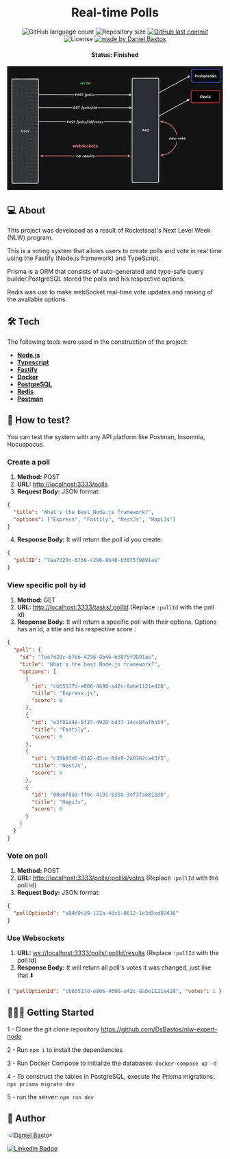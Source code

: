 <h1 align="center">
  Real-time Polls
</h1>

<p align="center">
  <img alt="GitHub language count" src="https://img.shields.io/github/languages/count/dsbastos/nlw-expert-node">
  <img alt="Repository size" src="https://img.shields.io/github/repo-size/dsbastos/nlw-expert-node">
  <a href="https://github.com/dsbastos/nlw-expert-node">
    <img alt="GitHub last commit" src="https://img.shields.io/github/last-commit/dsbastos/nlw-expert-node">
  </a>
   <img alt="License" src="https://img.shields.io/badge/license-MIT-brightgreen">
   <a href="https://github.com/dsbastos/nlw-expert-node/stargazers">
  </a>
  <a href="https://www.linkedin.com/in/daniel-bastos98/">
    <img alt="made by Daniel Bastos" src="https://img.shields.io/badge/made%20by-Daniel%20Bastos-blue">
  </a>
</p>

<h4 align="center">
  Status: Finished
</h4>

<center>
    <img alt="Poster" src="scheme.png" />
</center>

## 💻 About

This project was developed as a result of Rocketseat's Next Level Week (NLW) program.

This is a voting system that allows users to create polls and vote in real time using the Fastify (Node.js framework) and TypeScript.

Prisma is a ORM that consists of auto-generated and type-safe query builder.PostgreSQL stored the polls and his respective options.

Redis was use to make webSocket real-time vote updates and ranking of the available options.

## 🛠️ Tech

The following tools were used in the construction of the project:

- **[Node.js](https://nodejs.org)**
- **[Typescript](https://www.typescriptlang.org/)**
- **[Fastify](https://fastify.dev/)**
- **[Docker](https://www.docker.com/)**
- **[PostgreSQL](https://www.postgresql.org/)**
- **[Redis](https://redis.io/)**
- **[Postman](https://www.postman.com/)**

## 🤔 How to test?

You can test the system with any API platform like Postman, Insomnia, Hocuspocus.

### Create a poll

1. **Method:** POST
2. **URL:** <http://localhost:3333/polls>
3. **Request Body:** JSON format:

```json
{
  "title": "What's the best Node.js framework?",
  "options": ["Express", "Fastily", "NestJs", "HapiJs"]
}
```

4. **Response Body:** It will return the poll id you create:

```json
{
  "pollID": "7ea7d20c-6766-4296-8b46-b3075f9891ae"
}
```

### View specific poll by id

1. **Method:** GET
2. **URL:** <http://localhost:3333/tasks/:pollId> (Replace `:pollId` with the poll id)
3. **Response Body:** It will return a specific poll with their options. Options has an id, a title and his respective score :

```json
{
  "poll": {
    "id": "7ea7d20c-6766-4296-8b46-b3075f9891ae",
    "title": "What's the best Node.js framework?",
    "options": [
      {
        "id": "cb65517d-e806-4698-a42c-8abe1121e428",
        "title": "Express.js",
        "score": 0
      },
      {
        "id": "e3f81a48-6f37-4928-bd37-14cc84afba54",
        "title": "Fastily",
        "score": 0
      },
      {
        "id": "c38b83d6-8142-45ce-8de9-2a8362ca43f5",
        "title": "NestJs",
        "score": 0
      },
      {
        "id": "00e6f0a3-ff0c-4191-b30a-3ef3fab81100",
        "title": "HapiJs",
        "score": 0
      }
    ]
  }
}
```

### Vote on poll

1. **Method:** POST
2. **URL:** <http://localhost:3333/polls/:pollId/votes> (Replace `:pollId` with the poll id)
3. **Request Body:** JSON format:

```json
{
  "pollOptionId": "a04d9e39-122a-4dc6-8612-1e3d5ed82436"
}
```

### Use Websockets

1. **URL:** <ws://localhost:3333/polls/:pollId/results> (Replace `:pollId` with the poll id)
2. **Response Body:** It will return all poll's votes it was changed, just like that ⬇️

```json
{ "pollOptionId": "cb65517d-e806-4698-a42c-8abe1121e428", "votes": 1 }
```

## 👨🏻‍💻 Getting Started

1 - Clone the git clone repository <https://github.com/DsBastos/nlw-expert-node>

2 - Run `npm i` to install the dependencies

3 - Run Docker Compose to initialize the databases: `docker-compose up -d`

4 - To construct the tables in PostgreSQL, execute the Prisma migrations: `npx prisma migrate dev`

5 - run the server: `npm run dev`

## 🙂 Author

<a href="https://www.linkedin.com/in/daniel-bastos98/">
<img style="border-radius: 50%;" src="https://avatars2.githubusercontent.com/u/29290002?s=400&u=30a3e2a8c4f61097a9d2366964baefc176a60b89&v=4" width="100px;" alt="Daniel Bastos "/>
</a>

[![Linkedin Badge](https://img.shields.io/badge/-Daniel-blue?style=flat-square&logo=Linkedin&logoColor=white&link=https://www.linkedin.com/in/daniel-bastos98/)](https://www.linkedin.com/in/daniel-bastos98/)
